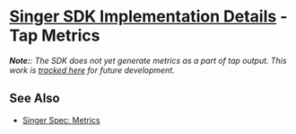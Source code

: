 # [Singer SDK Implementation Details](/.README.md) - Tap Metrics

_**Note:**: The SDK does not yet generate metrics as a part of tap output. This
work is [tracked here](https://gitlab.com/meltano/singer-sdk/-/issues/91) for future
development._

## See Also

- [Singer Spec: Metrics](https://meltano.com/docs/singer-spec.html#metrics)
